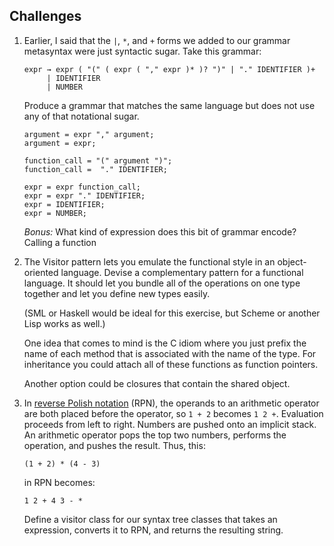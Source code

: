 ## Challenges

1.  Earlier, I said that the `|`, `*`, and `+` forms we added to our grammar
    metasyntax were just syntactic sugar. Take this grammar:

    ```ebnf
    expr → expr ( "(" ( expr ( "," expr )* )? ")" | "." IDENTIFIER )+
         | IDENTIFIER
         | NUMBER
    ```


    Produce a grammar that matches the same language but does not use any of
    that notational sugar.

    ```ebnf
    argument = expr "," argument;
    argument = expr;

    function_call = "(" argument ")"; 
    function_call =  "." IDENTIFIER; 

    expr = expr function_call;
    expr = expr "." IDENTIFIER; 
    expr = IDENTIFIER;
    expr = NUMBER;
    ```

    *Bonus:* What kind of expression does this bit of grammar encode?
    Calling a function

1.  The Visitor pattern lets you emulate the functional style in an
    object-oriented language. Devise a complementary pattern for a functional
    language. It should let you bundle all of the operations on one type
    together and let you define new types easily.

    (SML or Haskell would be ideal for this exercise, but Scheme or another Lisp
    works as well.)

    One idea that comes to mind is the C idiom where you just prefix the name
    of each method that is associated with the name of the type. For
    inheritance you could attach all of these functions as function pointers.

    Another option could be closures that contain the shared object.


1.  In [reverse Polish notation][rpn] (RPN), the operands to an arithmetic
    operator are both placed before the operator, so `1 + 2` becomes `1 2 +`.
    Evaluation proceeds from left to right. Numbers are pushed onto an implicit
    stack. An arithmetic operator pops the top two numbers, performs the
    operation, and pushes the result. Thus, this:

    ```lox
    (1 + 2) * (4 - 3)
    ```

    in RPN becomes:

    ```lox
    1 2 + 4 3 - *
    ```

    Define a visitor class for our syntax tree classes that takes an expression,
    converts it to RPN, and returns the resulting string.

[rpn]: https://en.wikipedia.org/wiki/Reverse_Polish_notation
